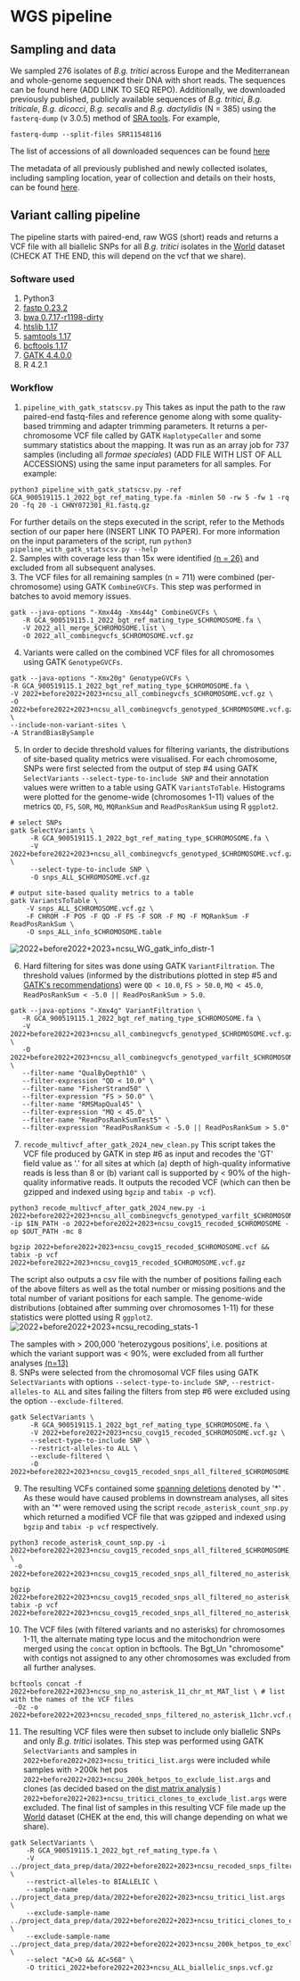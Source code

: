 # WGS pipeline

## Sampling and data

We sampled 276 isolates of *B.g. tritici* across Europe and the Mediterranean and whole-genome sequenced their DNA with short reads. The sequences can be found here (ADD LINK TO SEQ REPO). Additionally, we downloaded previously published, publicly available sequences of *B.g. tritici*, *B.g. triticale*, *B.g. dicocci*, *B.g. secalis* and *B.g. dactylidis* (N = 385) using the `fasterq-dump` (v 3.0.5) method of [SRA tools](https://github.com/ncbi/sra-tools). For example,
```
fasterq-dump --split-files SRR11548116
```
The list of accessions of all downloaded sequences can be found [here](SRA_accessions_before2022+ncsu)

The metadata of all previously published and newly collected isolates, including sampling location, year of collection and details on their hosts, can be found [here](../Datasets/2022+before2022+2023+ncsu_metadata+fs+admxK7_19032024.csv). 

## Variant calling pipeline 

The pipeline starts with paired-end, raw WGS (short) reads and returns a VCF file with all biallelic SNPs for all *B.g. tritici* isolates in the [World](../Datasets/Datasets.md) dataset (CHECK AT THE END, this will depend on the vcf that we share). 

### Software used
1. Python3
2. [fastp 0.23.2](https://github.com/OpenGene/fastp) 
3. [bwa 0.7.17-r1198-dirty](https://github.com/lh3/bwa)
4. [htslib 1.17](https://github.com/samtools/htslib/releases/tag/1.17)
5. [samtools 1.17](https://github.com/samtools/samtools/releases/tag/1.17)
6. [bcftools 1.17](https://github.com/samtools/bcftools/releases/tag/1.17)
7. [GATK 4.4.0.0](https://github.com/broadinstitute/gatk/releases/tag/4.4.0.0)
8. R 4.2.1

### Workflow

1. `pipeline_with_gatk_statscsv.py` 
This takes as input the path to the raw paired-end fastq-files and reference genome along with some quality-based trimming and adapter trimming parameters. It returns a per-chromosome VCF file called by GATK `HaplotypeCaller` and some summary statistics about the mapping. It was run as an array job for 737 samples (including all *formae speciales*) (ADD FILE WITH LIST OF ALL ACCESSIONS) using the same input parameters for all samples. For example:
```
python3 pipeline_with_gatk_statscsv.py -ref GCA_900519115.1_2022_bgt_ref_mating_type.fa -minlen 50 -rw 5 -fw 1 -rq 20 -fq 20 -i CHNY072301_R1.fastq.gz
```
For further details on the steps executed in the script, refer to the Methods section of our paper here (INSERT LINK TO PAPER). For more information on the input parameters of the script, run ```python3 pipeline_with_gatk_statscsv.py --help```  
2. Samples with coverage less than 15x were identified [(n = 26)](coverage_below_15) and excluded from all subsequent analyses.        
3. The VCF files for all remaining samples (n = 711) were combined (per-chromosome) using GATK `CombineGVCFs`. This step was performed in batches to avoid memory issues.
```
gatk --java-options "-Xmx44g -Xms44g" CombineGVCFs \
   -R GCA_900519115.1_2022_bgt_ref_mating_type_$CHROMOSOME.fa \
   -V 2022_all_merge_$CHROMOSOME.list \
   -O 2022_all_combinegvcfs_$CHROMOSOME.vcf.gz
```
4. Variants were called on the combined VCF files for all chromosomes using GATK `GenotypeGVCFs`.
```
gatk --java-options "-Xmx20g" GenotypeGVCFs \
-R GCA_900519115.1_2022_bgt_ref_mating_type_$CHROMOSOME.fa \
-V 2022+before2022+2023+ncsu_all_combinegvcfs_$CHROMOSOME.vcf.gz \
-O 2022+before2022+2023+ncsu_all_combinegvcfs_genotyped_$CHROMOSOME.vcf.gz \
--include-non-variant-sites \
-A StrandBiasBySample 
```
5. In order to decide threshold values for filtering variants, the distributions of site-based quality metrics were visualised. For each chromosome, SNPs were first selected from the output of step #4  using GATK `SelectVariants` `--select-type-to-include SNP` and their annotation values were written to a table using GATK `VariantsToTable`. Histograms were plotted for the genome-wide (chromosomes 1-11) values of the metrics `QD`, `FS`, `SOR`, `MQ`, `MQRankSum` and `ReadPosRankSum` using R `ggplot2`.
```
# select SNPs
gatk SelectVariants \
     -R GCA_900519115.1_2022_bgt_ref_mating_type_$CHROMOSOME.fa \
     -V 2022+before2022+2023+ncsu_all_combinegvcfs_genotyped_$CHROMOSOME.vcf.gz \
     --select-type-to-include SNP \
     -O snps_ALL_$CHROMOSOME.vcf.gz

# output site-based quality metrics to a table
gatk VariantsToTable \
    -V snps_ALL_$CHROMOSOME.vcf.gz \
    -F CHROM -F POS -F QD -F FS -F SOR -F MQ -F MQRankSum -F ReadPosRankSum \
    -O snps_ALL_info_$CHROMOSOME.table

```

![2022+before2022+2023+ncsu_WG_gatk_info_distr-1](https://github.com/fmenardo/Bgt_popgen_Europe_2024/assets/90404355/8e636ad7-1f92-4808-8250-f6d72ebaeb85)

6. Hard filtering for sites was done using GATK `VariantFiltration`. The threshold values (informed by the distributions plotted in step #5 and [GATK's recommendations](https://gatk.broadinstitute.org/hc/en-us/articles/360035890471-Hard-filtering-germline-short-variants)) were `QD < 10.0`, `FS > 50.0`, `MQ < 45.0`, `ReadPosRankSum < -5.0 || ReadPosRankSum > 5.0`.
```
gatk --java-options "-Xmx4g" VariantFiltration \
   -R GCA_900519115.1_2022_bgt_ref_mating_type_$CHROMOSOME.fa \
   -V 2022+before2022+2023+ncsu_all_combinegvcfs_genotyped_$CHROMOSOME.vcf.gz \
   -O 2022+before2022+2023+ncsu_all_combinegvcfs_genotyped_varfilt_$CHROMOSOME.vcf.gz \
   --filter-name "QualByDepth10" \
   --filter-expression "QD < 10.0" \
   --filter-name "FisherStrand50" \
   --filter-expression "FS > 50.0" \
   --filter-name "RMSMapQual45" \
   --filter-expression "MQ < 45.0" \
   --filter-name "ReadPosRankSumTest5" \
   --filter-expression "ReadPosRankSum < -5.0 || ReadPosRankSum > 5.0" 
```
7. `recode_multivcf_after_gatk_2024_new_clean.py` This script takes the VCF file produced by GATK in step #6 as input and recodes the 'GT' field value as '.' for all sites at which (a) depth of high-quality informative reads is less than 8 or (b) variant call is supported by < 90% of the high-quality informative reads. It outputs the recoded VCF (which can then be gzipped and indexed using `bgzip` and `tabix -p vcf`). 
```
python3 recode_multivcf_after_gatk_2024_new.py -i 2022+before2022+2023+ncsu_all_combinegvcfs_genotyped_varfilt_$CHROMOSOME.vcf.gz -ip $IN_PATH -o 2022+before2022+2023+ncsu_covg15_recoded_$CHROMOSOME -op $OUT_PATH -mc 8

bgzip 2022+before2022+2023+ncsu_covg15_recoded_$CHROMOSOME.vcf && tabix -p vcf 2022+before2022+2023+ncsu_covg15_recoded_$CHROMOSOME.vcf.gz
```
The script also outputs a csv file with the number of positions failing each of the above filters as well as the total number or missing positions and the total number of variant positions for each sample. The genome-wide distributions (obtained after summing over chromosomes 1-11) for these statistics were plotted using R `ggplot2`.
![2022+before2022+2023+ncsu_recoding_stats-1](https://github.com/fmenardo/Bgt_popgen_Europe_2024/assets/90404355/59844197-a2c1-46e0-93e5-da85b9386ce9)

The samples with > 200,000 'heterozygous positions', i.e. positions at which the variant support was < 90%, were excluded from all further analyses [(n=13)](200k_het_pos_exclude_dact.args)  
8. SNPs were selected from the chromosomal VCF files using GATK `SelectVariants` with options `--select-type-to-include SNP`, `--restrict-alleles-to ALL` and sites failing the filters from step #6 were excluded using the option `--exclude-filtered`.
```
gatk SelectVariants \
     -R GCA_900519115.1_2022_bgt_ref_mating_type_$CHROMOSOME.fa \
     -V 2022+before2022+2023+ncsu_covg15_recoded_$CHROMOSOME.vcf.gz \
     --select-type-to-include SNP \
     --restrict-alleles-to ALL \
     --exclude-filtered \
     -O 2022+before2022+2023+ncsu_covg15_recoded_snps_all_filtered_$CHROMOSOME.vcf.gz
```
9. The resulting VCFs contained some [spanning deletions](https://gatk.broadinstitute.org/hc/en-us/articles/360035531912-Spanning-or-overlapping-deletions-allele) denoted by '\*' . As these would have caused problems in downstream analyses, all sites with an '*' were removed using the script `recode_asterisk_count_snp.py` which returned a modified VCF file that was gzipped and indexed using `bgzip` and `tabix -p vcf` respectively.
```
python3 recode_asterisk_count_snp.py -i 2022+before2022+2023+ncsu_covg15_recoded_snps_all_filtered_$CHROMOSOME.vcf.gz \
 -o 2022+before2022+2023+ncsu_covg15_recoded_snps_all_filtered_no_asterisk_$CHROMOSOME

bgzip 2022+before2022+2023+ncsu_covg15_recoded_snps_all_filtered_no_asterisk_$CHROMOSOME.vcf
tabix -p vcf 2022+before2022+2023+ncsu_covg15_recoded_snps_all_filtered_no_asterisk_$CHROMOSOME.vcf.gz
```
10. The VCF files (with filtered variants and no asterisks) for chromosomes 1-11, the alternate mating type locus and the mitochondrion were merged using the `concat` option in bcftools. The Bgt_Un "chromosome" with contigs not assigned to any other chromosomes was excluded from all further analyses.
```
bcftools concat -f 2022+before2022+2023+ncsu_snp_no_asterisk_11_chr_mt_MAT_list \ # list with the names of the VCF files
 -Oz -o 2022+before2022+2023+ncsu_recoded_snps_filtered_no_asterisk_11chr.vcf.gz
```
11. The resulting VCF files were then subset to include only biallelic SNPs and only *B.g. tritici* isolates. This step was performed using GATK `SelectVariants` and samples in `2022+before2022+2023+ncsu_tritici_list.args` were included while samples with >200k het pos `2022+before2022+2023+ncsu_200k_hetpos_to_exclude_list.args` and clones (as decided based on the [dist matrix analysis](../distance_matrix/distance_matrix.md) ) `2022+before2022+2023+ncsu_tritici_clones_to_exclude_list.args` were excluded. The final list of samples in this resulting VCF file made up the [World](../Datasets/Datasets.md) dataset (CHEK at the end, this will change depending on what we share). 
```
gatk SelectVariants \
    -R GCA_900519115.1_2022_bgt_ref_mating_type.fa \
    -V ../project_data_prep/data/2022+before2022+2023+ncsu_recoded_snps_filtered_no_asterisk_11chr_mt_MAT.vcf.gz \
    --restrict-alleles-to BIALLELIC \
    --sample-name ../project_data_prep/data/2022+before2022+2023+ncsu_tritici_list.args \
    --exclude-sample-name ../project_data_prep/data/2022+before2022+2023+ncsu_tritici_clones_to_exclude_list.args \
    --exclude-sample-name ../project_data_prep/data/2022+before2022+2023+ncsu_200k_hetpos_to_exclude_list.args \
    --select "AC>0 && AC<568" \
    -O tritici_2022+before2022+2023+ncsu_ALL_biallelic_snps.vcf.gz
```

